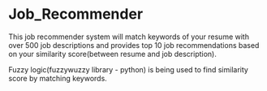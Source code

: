 # Job_Recommender
This job recommender system will match keywords of your resume with over 500 job descriptions 
and provides top 10 job recommendations based on your similarity score(between resume and job description).

Fuzzy logic(fuzzywuzzy library - python) is being used to find similarity score by matching keywords.
